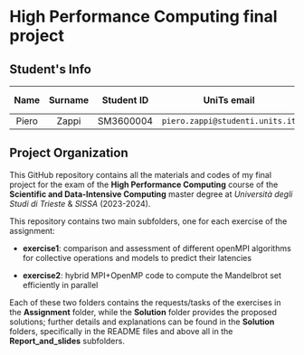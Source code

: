 # High Performance Computing final project

## Student's Info

| Name | Surname | Student ID | UniTs email | Personal email | Master course |
|:---:|:---:|:---:|:---:|:---:|:---:|
| Piero | Zappi | SM3600004 | `piero.zappi@studenti.units.it` | `piero.z.2001@gmail.com` | SDIC |

## Project Organization

This GitHub repository contains all the materials and codes of my final project for the exam of the **High Performance Computing** course of the **Scientific and Data-Intensive Computing** master degree at *Università degli Studi di Trieste* & *SISSA* (2023-2024).

This repository contains two main subfolders, one for each exercise of the assignment:

* **exercise1**: comparison and assessment of different openMPI algorithms for collective operations and models to predict their latencies

* **exercise2**: hybrid MPI+OpenMP code to compute the Mandelbrot set efficiently in parallel

Each of these two folders contains the requests/tasks of the exercises in the **Assignment** folder, while the **Solution** folder provides the proposed solutions; further details and explanations can be found in the **Solution** folders, specifically in the README files and above all in the **Report_and_slides** subfolders.
